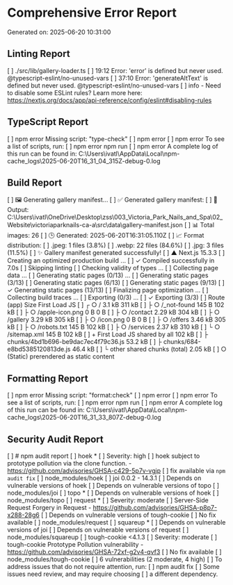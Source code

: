 # Comprehensive Error Report
Generated on: 2025-06-20 10:31:00

## Linting Report
[ ] ./src/lib/gallery-loader.ts
[ ] 19:12  Error: 'error' is defined but never used.  @typescript-eslint/no-unused-vars
[ ] 37:10  Error: 'generateAltText' is defined but never used.  @typescript-eslint/no-unused-vars
[ ] info  - Need to disable some ESLint rules? Learn more here: https://nextjs.org/docs/app/api-reference/config/eslint#disabling-rules

## TypeScript Report
[ ] npm error Missing script: "type-check"
[ ] npm error
[ ] npm error To see a list of scripts, run:
[ ] npm error   npm run
[ ] npm error A complete log of this run can be found in: C:\Users\ivatl\AppData\Local\npm-cache\_logs\2025-06-20T16_31_04_315Z-debug-0.log

## Build Report
[ ] 🖼️  Generating gallery manifest...
[ ] ✅ Generated gallery manifest:
[ ]    📁 Output: C:\Users\ivatl\OneDrive\Desktop\zss\003_Victoria_Park_Nails_and_Spa\02_Website\victoriaparknails-ca-a\src\data\gallery-manifest.json
[ ]    📊 Total images: 26
[ ]    🕒 Generated: 2025-06-20T16:31:05.110Z
[ ] 📈 Format distribution:
[ ]    .jpeg: 1 files (3.8%)
[ ]    .webp: 22 files (84.6%)
[ ]    .jpg: 3 files (11.5%)
[ ] ✨ Gallery manifest generated successfully!
[ ]    ▲ Next.js 15.3.3
[ ]    Creating an optimized production build ...
[ ]  ✓ Compiled successfully in 7.0s
[ ]    Skipping linting
[ ]    Checking validity of types ...
[ ]    Collecting page data ...
[ ]    Generating static pages (0/13) ...
[ ]    Generating static pages (3/13) 
[ ]    Generating static pages (6/13) 
[ ]    Generating static pages (9/13) 
[ ]  ✓ Generating static pages (13/13)
[ ]    Finalizing page optimization ...
[ ]    Collecting build traces ...
[ ]    Exporting (0/3) ...
[ ]  ✓ Exporting (3/3)
[ ] Route (app)                                 Size  First Load JS
[ ] ┌ ○ /                                     3.1 kB         311 kB
[ ] ├ ○ /_not-found                            145 B         102 kB
[ ] ├ ○ /apple-icon.png                          0 B            0 B
[ ] ├ ○ /contact                             2.29 kB         304 kB
[ ] ├ ○ /gallery                             3.29 kB         305 kB
[ ] ├ ○ /icon.png                                0 B            0 B
[ ] ├ ○ /offers                              3.46 kB         305 kB
[ ] ├ ○ /robots.txt                            145 B         102 kB
[ ] ├ ○ /services                            2.37 kB         310 kB
[ ] └ ○ /sitemap.xml                           145 B         102 kB
[ ] + First Load JS shared by all             102 kB
[ ]   ├ chunks/4bd1b696-be9dac7ec4f79c36.js  53.2 kB
[ ]   ├ chunks/684-e8bd5385120813de.js       46.4 kB
[ ]   └ other shared chunks (total)          2.05 kB
[ ] ○  (Static)  prerendered as static content

## Formatting Report
[ ] npm error Missing script: "format:check"
[ ] npm error
[ ] npm error To see a list of scripts, run:
[ ] npm error   npm run
[ ] npm error A complete log of this run can be found in: C:\Users\ivatl\AppData\Local\npm-cache\_logs\2025-06-20T16_31_33_807Z-debug-0.log

## Security Audit Report
[ ] # npm audit report
[ ] hoek  *
[ ] Severity: high
[ ] hoek subject to prototype pollution via the clone function. - https://github.com/advisories/GHSA-c429-5p7v-vgjp
[ ] fix available via `npm audit fix`
[ ] node_modules/hoek
[ ]   joi  0.0.2 - 14.3.1
[ ]   Depends on vulnerable versions of hoek
[ ]   Depends on vulnerable versions of topo
[ ]   node_modules/joi
[ ]   topo  *
[ ]   Depends on vulnerable versions of hoek
[ ]   node_modules/topo
[ ] request  *
[ ] Severity: moderate
[ ] Server-Side Request Forgery in Request - https://github.com/advisories/GHSA-p8p7-x288-28g6
[ ] Depends on vulnerable versions of tough-cookie
[ ] No fix available
[ ] node_modules/request
[ ]   squareup  *
[ ]   Depends on vulnerable versions of joi
[ ]   Depends on vulnerable versions of request
[ ]   node_modules/squareup
[ ] tough-cookie  <4.1.3
[ ] Severity: moderate
[ ] tough-cookie Prototype Pollution vulnerability - https://github.com/advisories/GHSA-72xf-g2v4-qvf3
[ ] No fix available
[ ] node_modules/tough-cookie
[ ] 6 vulnerabilities (2 moderate, 4 high)
[ ] To address issues that do not require attention, run:
[ ]   npm audit fix
[ ] Some issues need review, and may require choosing
[ ] a different dependency.

